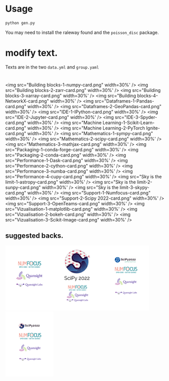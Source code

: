 # Usage

```
python gen.py
```

You may need to install the raleway found and the `poisson_disc` package.

# modify text.

Texts are in the two `data.yml` and `group.yaml`


#

<img src="Building blocks-1-numpy-card.png" width=30%' /> <img src="Building blocks-2-zarr-card.png" width=30%' /> <img src="Building blocks-3-xarray-card.png" width=30%' /> <img src="Building blocks-4-NetworkX-card.png" width=30%' /> <img src="Dataframes-1-Pandas-card.png" width=30%' /> <img src="Dataframes-2-GeoPandas-card.png" width=30%' /> <img src="IDE-1-IPython-card.png" width=30%' /> <img src="IDE-2-Jupyter-card.png" width=30%' /> <img src="IDE-3-Spyder-card.png" width=30%' /> <img src="Machine Learning-1-Scikit-Learn-card.png" width=30%' /> <img src="Machine Learning-2-PyTorch Ignite-card.png" width=30%' /> <img src="Mathematics-1-sympy-card.png" width=30%' /> <img src="Mathematics-2-scipy-card.png" width=30%' /> <img src="Mathematics-3-mathjax-card.png" width=30%' /> <img src="Packaging-1-conda-forge-card.png" width=30%' /> <img src="Packaging-2-conda-card.png" width=30%' /> <img src="Performance-1-Dask-card.png" width=30%' /> <img src="Performance-2-cython-card.png" width=30%' /> <img src="Performance-3-numba-card.png" width=30%' /> <img src="Performance-4-cupy-card.png" width=30%' /> <img src="Sky is the limit-1-astropy-card.png" width=30%' /> <img src="Sky is the limit-2-sunpy-card.png" width=30%' /> <img src="Sky is the limit-3-skypy-card.png" width=30%' /> <img src="Support-1-Numfocus-card.png" width=30%' /> <img src="Support-2-Scipy 2022-card.png" width=30%' /> <img src="Support-3-OpenTeams-card.png" width=30%' /> <img src="Vizualisation-1-matplotlib-card.png" width=30%' /> <img src="Vizualisation-2-bokeh-card.png" width=30%' /> <img src="Vizualisation-3-Scikit-Image-card.png" width=30%' />

## suggested backs.

<img src='cards-groups/blank.png' width='30%' /><img src='cards-groups/back2.png' width='30%' /><img src='cards-groups/back3.png' width='30%' /><img src='cards-groups/back4.png' width='30%' />

